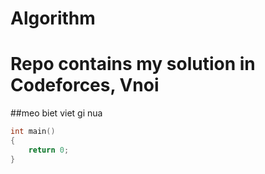 # Algorithm
# Repo contains my solution in Codeforces, Vnoi
##meo biet viet gi nua
```cpp
int main()
{
    return 0;
}
```
